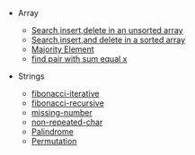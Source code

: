 
- Array
  - [Search,insert,delete in an unsorted array](array/array-unsorted-opt.js)
  - [Search,insert,and delete in a sorted array](array/array-sorted-opt.js)
  - [Majority Element](array/majority-element.js)
  - [find pair with sum equal x](array/pair-with-sum-x.js)

- Strings
  - [fibonacci-iterative](strings/fibonacci-iterative.js)
  - [fibonacci-recursive](strings/fibonacci.js)
  - [missing-number](strings/missing-number-in-array.js)
  - [non-repeated-char](strings/non-repeated-char.js)
  - [Palindrome](strings/Palindromedo.js)
  - [Permutation](strings/permutation.js)
